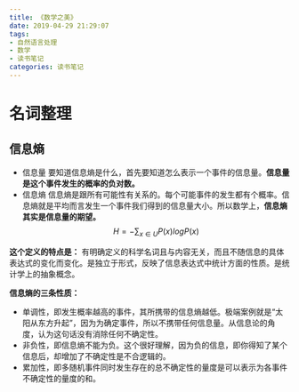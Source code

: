 ```yaml
---
title: 《数学之美》
date: 2019-04-29 21:29:07
tags: 
- 自然语言处理
- 数学
- 读书笔记
categories: 读书笔记
---
```


# 名词整理
## 信息熵
+ 信息量
要知道信息熵是什么，首先要知道怎么表示一个事件的信息量。**信息量是这个事件发生的概率的负对数。**
+ 信息熵
信息熵是跟所有可能性有关系的。每个可能事件的发生都有个概率。信息熵就是平均而言发生一个事件我们得到的信息量大小。所以数学上，**信息熵其实是信息量的期望。**
$$H = -\sum_{x\in U}{P(x)logP(x)}$$

**这个定义的特点是：** 有明确定义的科学名词且与内容无关，而且不随信息的具体表达式的变化而变化。是独立于形式，反映了信息表达式中统计方面的性质。是统计学上的抽象概念。

**信息熵的三条性质：**
- 单调性，即发生概率越高的事件，其所携带的信息熵越低。极端案例就是“太阳从东方升起”，因为为确定事件，所以不携带任何信息量。从信息论的角度，认为这句话没有消除任何不确定性。
- 非负性，即信息熵不能为负。这个很好理解，因为负的信息，即你得知了某个信息后，却增加了不确定性是不合逻辑的。
- 累加性，即多随机事件同时发生存在的总不确定性的量度是可以表示为各事件不确定性的量度的和。












